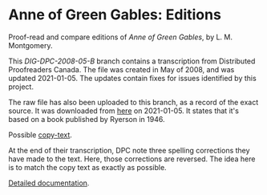 # Anne of Green Gables: Editions
Proof-read and compare editions of _Anne of Green Gables_, by L. M. Montgomery.

This <em>DIG-DPC-2008-05-B</em> branch contains a transcription from Distributed Proofreaders Canada. 
The file was created in May of 2008, and was updated 2021-01-05.
The updates contain fixes for issues identified by this project. 

The raw file has also been uploaded to this branch, as a record of the exact source.
It was downloaded from <a href='https://www.fadedpage.com/showbook.php?pid=20080509'>here</a> on 2021-01-05.
It states that it's based on a book published by Ryerson in 1946.

Possible <a href='https://archive.org/details/anneofgreengable00montiala/page/n5/mode/2up'>copy-text</a>.

At the end of their transcription, DPC note three spelling corrections they have made to the text. 
Here, those corrections are reversed. 
The idea here is to match the copy text as exactly as possible. 

<a href='https://johanley.github.io/anne-of-green-gables/index.html'>Detailed documentation</a>.
